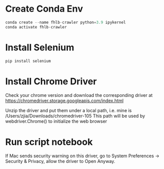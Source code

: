 # Create Conda Env

```python
conda create --name fhlb-crawler python=3.9 ipykernel
conda activate fhlb-crawler
```

# Install Selenium

```python
pip install selenium
```

# Install Chrome Driver

Check your chrome version and download the corresponding driver at 
https://chromedriver.storage.googleapis.com/index.html

Unzip the driver and put them under a local path, i.e. mine is /Users/zjia/Downloads/chromedriver-105
This path will be used by webdriver.Chrome() to initialize the web browser

# Run script notebook

If Mac sends security warning on this driver, go to System Preferences -> Security & Privacy, allow the driver to Open Anyway.




